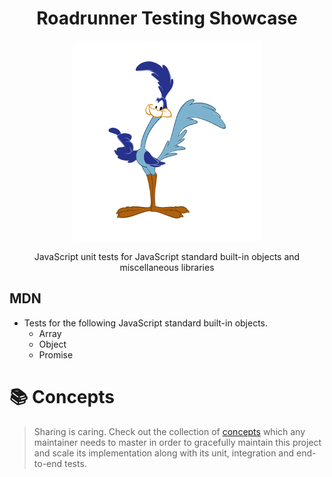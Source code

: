 <h1 align="center">Roadrunner Testing Showcase</h1>

<p align="center">
  <img width="300px" src="roadrunner.jpg">
</p>


<p align="center">JavaScript unit tests for JavaScript standard built-in objects and miscellaneous libraries</p>

## MDN

- Tests for the following JavaScript standard built-in objects.
  - Array
  - Object
  - Promise

# 📚 Concepts

> Sharing is caring. Check out the collection of [concepts](https://github.com/papillonbits/papillonbits/blob/master/.docs/concepts.md) which any maintainer needs to master in order to gracefully maintain this project and scale its implementation along with its unit, integration and end-to-end tests.
